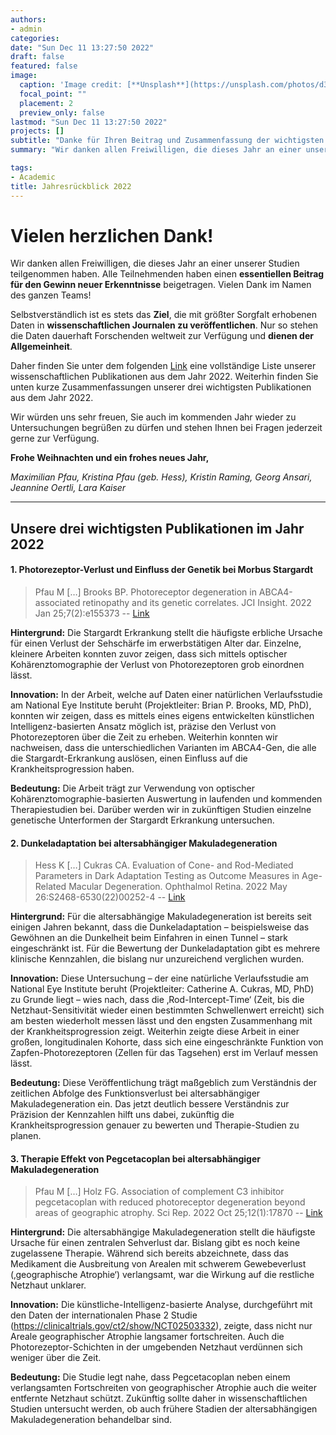 ```yaml
---
authors:
- admin
categories:
date: "Sun Dec 11 13:27:50 2022"
draft: false
featured: false
image:
  caption: 'Image credit: [**Unsplash**](https://unsplash.com/photos/d3pTF3r_hwY)'
  focal_point: ""
  placement: 2
  preview_only: false
lastmod: "Sun Dec 11 13:27:50 2022"
projects: []
subtitle: "Danke für Ihren Beitrag und Zusammenfassung der wichtigsten Ergebnisse" 
summary: "Wir danken allen Freiwilligen, die dieses Jahr an einer unserer Studien teilgenommen haben. Hier finden Sie eine Zusammenfassung unserer wichtigsten Ergebnisse."

tags:
- Academic
title: Jahresrückblick 2022
---
```



 
# Vielen herzlichen Dank!
 
Wir danken allen Freiwilligen, die dieses Jahr an einer unserer Studien teilgenommen haben. Alle Teilnehmenden haben einen **essentiellen Beitrag für den Gewinn neuer Erkenntnisse** beigetragen. Vielen Dank im Namen des ganzen Teams!
 
Selbstverständlich ist es stets das **Ziel**, die mit größter Sorgfalt erhobenen Daten in **wissenschaftlichen Journalen zu veröffentlichen**. Nur so stehen die Daten dauerhaft Forschenden weltweit zur Verfügung und **dienen der Allgemeinheit**.
 
Daher finden Sie unter dem folgenden [Link](https://pubmed.ncbi.nlm.nih.gov/?term=(((Maximilian%20Pfau%5BAuthor%5D)%20OR%20(Kristina%20Pfau%5BAuthor%5D)%20OR%20(Kristina%20Hess%5BAuthor%5D)))%20AND%20((%222022%2F01%2F01%22%5BDate%20-%20Publication%5D%20%3A%20%222022%2F12%2F31%22%5BDate%20-%20Publication%5D))) eine vollständige Liste unserer wissenschaftlichen Publikationen aus dem Jahr 2022. Weiterhin finden Sie unten kurze Zusammenfassungen unserer drei wichtigsten Publikationen aus dem Jahr 2022.
 
Wir würden uns sehr freuen, Sie auch im kommenden Jahr wieder zu Untersuchungen begrüßen zu dürfen und stehen Ihnen bei Fragen jederzeit gerne zur Verfügung.
 
**Frohe Weihnachten und ein frohes neues Jahr,**
 
*Maximilian Pfau, Kristina Pfau (geb. Hess), Kristin Raming, Georg Ansari, Jeannine Oertli, Lara Kaiser*
 
 
---
 
 
## Unsere drei wichtigsten Publikationen im Jahr 2022
 
#### 1. Photorezeptor-Verlust und Einfluss der Genetik bei Morbus Stargardt
> Pfau M […] Brooks BP. Photoreceptor degeneration in ABCA4-associated retinopathy and its genetic correlates. JCI Insight. 2022 Jan 25;7(2):e155373 -- [Link](https://insight.jci.org/articles/view/155373)

**Hintergrund:** Die Stargardt Erkrankung stellt die häufigste erbliche Ursache für einen Verlust der Sehschärfe im erwerbstätigen Alter dar. Einzelne, kleinere Arbeiten konnten zuvor zeigen, dass sich mittels optischer Kohärenztomographie der Verlust von Photorezeptoren grob einordnen lässt.

**Innovation:** In der Arbeit, welche auf Daten einer natürlichen Verlaufsstudie am National Eye Institute beruht (Projektleiter: Brian P. Brooks, MD, PhD), konnten wir zeigen, dass es mittels eines eigens entwickelten künstlichen Intelligenz-basierten Ansatz möglich ist, präzise den Verlust von Photorezeptoren über die Zeit zu erheben. Weiterhin konnten wir nachweisen, dass die unterschiedlichen Varianten im ABCA4-Gen, die alle die Stargardt-Erkrankung auslösen, einen Einfluss auf die Krankheitsprogression haben.

**Bedeutung:** Die Arbeit trägt zur Verwendung von optischer Kohärenztomographie-basierten Auswertung in laufenden und kommenden Therapiestudien bei. Darüber werden wir in zukünftigen Studien einzelne genetische Unterformen der Stargardt Erkrankung untersuchen.
 
#### 2. Dunkeladaptation bei altersabhängiger Makuladegeneration
> Hess K […] Cukras CA. Evaluation of Cone- and Rod-Mediated Parameters in Dark Adaptation Testing as Outcome Measures in Age-Related Macular Degeneration. Ophthalmol Retina. 2022 May 26:S2468-6530(22)00252-4 -- [Link](https://doi.org/10.1016/j.oret.2022.05.018)

**Hintergrund:** Für die altersabhängige Makuladegeneration ist bereits seit einigen Jahren bekannt, dass die Dunkeladaptation – beispielsweise das Gewöhnen an die Dunkelheit beim Einfahren in einen Tunnel – stark eingeschränkt ist. Für die Bewertung der Dunkeladaptation gibt es mehrere klinische Kennzahlen, die bislang nur unzureichend verglichen wurden.

**Innovation:** Diese Untersuchung – der eine natürliche Verlaufsstudie am National Eye Institute beruht (Projektleiter: Catherine A. Cukras, MD, PhD) zu Grunde liegt – wies nach, dass die ‚Rod-Intercept-Time‘ (Zeit, bis die Netzhaut-Sensitivität wieder einen bestimmten Schwellenwert erreicht) sich am besten wiederholt messen lässt und den engsten Zusammenhang mit der Krankheitsprogression zeigt. Weiterhin zeigte diese Arbeit in einer großen, longitudinalen Kohorte, dass sich eine eingeschränkte Funktion von Zapfen-Photorezeptoren (Zellen für das Tagsehen) erst im Verlauf messen lässt.

**Bedeutung:** Diese Veröffentlichung trägt maßgeblich zum Verständnis der zeitlichen Abfolge des Funktionsverlust bei altersabhängiger Makuladegeneration ein. Das jetzt deutlich bessere Verständnis zur Präzision der Kennzahlen hilft uns dabei, zukünftig die Krankheitsprogression genauer zu bewerten und Therapie-Studien zu planen.
 
#### 3. Therapie Effekt von Pegcetacoplan bei altersabhängiger Makuladegeneration
> Pfau M […] Holz FG. Association of complement C3 inhibitor pegcetacoplan with reduced photoreceptor degeneration beyond areas of geographic atrophy. Sci Rep. 2022 Oct 25;12(1):17870 -- [Link](https://www.nature.com/articles/s41598-022-22404-9)

**Hintergrund:** Die altersabhängige Makuladegeneration stellt die häufigste Ursache für einen zentralen Sehverlust dar. Bislang gibt es noch keine zugelassene Therapie. Während sich bereits abzeichnete, dass das Medikament die Ausbreitung von Arealen mit schwerem Gewebeverlust (‚geographische Atrophie‘) verlangsamt, war die Wirkung auf die restliche Netzhaut unklarer.

**Innovation:** Die künstliche-Intelligenz-basierte Analyse, durchgeführt mit den Daten der internationalen Phase 2 Studie (https://clinicaltrials.gov/ct2/show/NCT02503332), zeigte, dass nicht nur Areale geographischer Atrophie langsamer fortschreiten. Auch die Photorezeptor-Schichten in der umgebenden Netzhaut verdünnen sich weniger über die Zeit.

**Bedeutung:** Die Studie legt nahe, dass Pegcetacoplan neben einem verlangsamten Fortschreiten von geographischer Atrophie auch die weiter entfernte Netzhaut schützt. Zukünftig sollte daher in wissenschaftlichen Studien untersucht werden, ob auch frühere Stadien der altersabhängigen Makuladegeneration behandelbar sind.